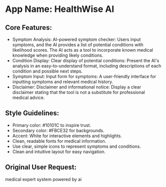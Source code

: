 # **App Name**: HealthWise AI

## Core Features:

- Symptom Analysis: AI-powered symptom checker: Users input symptoms, and the AI provides a list of potential conditions with likelihood scores. The AI acts as a tool to incorporate known medical knowledge when providing likely conditions.
- Condition Display: Clear display of potential conditions: Present the AI's analysis in an easy-to-understand format, including descriptions of each condition and possible next steps.
- Symptom Input: Input form for symptoms: A user-friendly interface for inputting symptoms and relevant medical history.
- Disclaimer: Disclaimer and informational notice: Display a clear disclaimer stating that the tool is not a substitute for professional medical advice.

## Style Guidelines:

- Primary color: #10101C to inspire trust.
- Secondary color: #FBCE32 for backgrounds.
- Accent: White for interactive elements and highlights.
- Clean, readable fonts for medical information.
- Use clear, simple icons to represent symptoms and conditions.
- Clean and intuitive layout for easy navigation.

## Original User Request:
medical expert system powered by ai
  